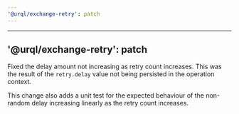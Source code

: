 ```yaml
---
'@urql/exchange-retry': patch
---
```


---

## '@urql/exchange-retry': patch

Fixed the delay amount not increasing as retry count increases. This was the result of
the `retry.delay` value not being persisted in the operation context.

This change also adds a unit test for the expected behaviour of the non-random delay
increasing linearly as the retry count increases.
